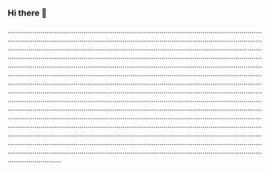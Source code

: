 ### Hi there 👋

..............................................................................................................................................................................................................................................................................................................................................................................................................................................................................................................................................................................................................................................................................................................................................................................................................................................................................................................................................................................................................................................................................................................................................................................................................................................................................................................................................................................................................................................................................................................................................................................................................................................................................................................................................................................................................................................................................................................................................................